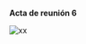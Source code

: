 **Acta de reunión 6**

![xx](https://github.com/lucero-zamora/Grupo3-FdD/assets/165912612/c4f6fe46-0dec-41cd-9f11-2b848140e0ab)
